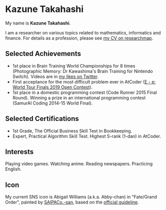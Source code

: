 # Kazune Takahashi

My name is **Kazune Takahashi**.

I am a researcher on various topics related to mathematics, informatics and finance. For details as a profession, please see [my CV on researchmap](https://researchmap.jp/kazunetakahashi?lang=en).

## Selected Achievements

- 1st place in Brain Training World Championships for 8 times (Photographic Memory: Dr Kawashima's Brain Training for Nintendo Switch). Videos are in [my likes on Twitter](https://twitter.com/kazunetakahashi/likes).
- First acceptance for the most difficult problem ever in AtCoder ([E - e: World Tour Finals 2019 Open Contest](https://atcoder.jp/contests/wtf19-open/submissions?f.LanguageName=&f.Status=AC&f.Task=wtf19_e&f.User=&lang=en&orderBy=created)).
- 1st place in a domestic programming contest (Code Runner 2015 Final Round). Winning a prize in an international programming contest (SamurAI Coding 2014-15 World Final).

## Selected Certifications

- 1st Grade, The Official Business Skill Test in Bookkeeping.
- Expert, Practical Algorithm Skill Test. Highest S-rank (1-dan) in AtCoder.

## Interests

Playing video games. Watching anime. Reading newspapers. Practicing English.

## Icon

My current SNS icon is Abigail Williams (a.k.a. Abby-chan) in "Fate/Grand Order", painted by [SAIPACo.-san](https://skeb.jp/@saipaco/works/5), based on the [official guideline](https://www.fate-go.jp/guidelines/).
